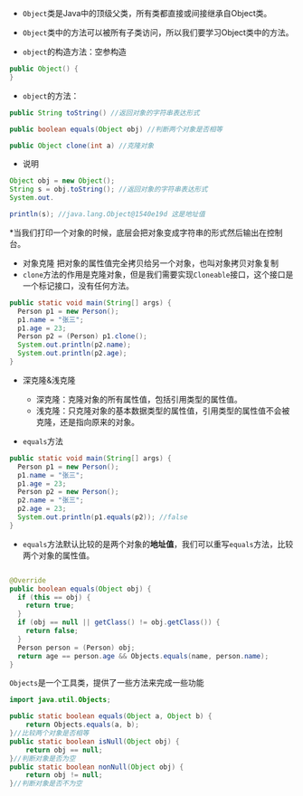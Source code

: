 * ```Object```类是Java中的顶级父类，所有类都直接或间接继承自Object类。
* ```Object```类中的方法可以被所有子类访问，所以我们要学习Object类中的方法。


* ```object```的构造方法：空参构造

```java
public Object() {
}
```

* ```object```的方法：

```java
public String toString() //返回对象的字符串表达形式

public boolean equals(Object obj) //判断两个对象是否相等

public Object clone(int a) //克隆对象
```

* 说明

```java
Object obj = new Object();
String s = obj.toString(); //返回对象的字符串表达形式
System.out.

println(s); //java.lang.Object@1540e19d 这是地址值
```

*当我们打印一个对象的时候，底层会把对象变成字符串的形式然后输出在控制台。

* 对象克隆
  把对象的属性值完全拷贝给另一个对象，也叫对象拷贝对象复制
* ```clone```方法的作用是克隆对象，但是我们需要实现```Cloneable```接口，这个接口是一个标记接口，没有任何方法。

```java
public static void main(String[] args) {
  Person p1 = new Person();
  p1.name = "张三";
  p1.age = 23;
  Person p2 = (Person) p1.clone();
  System.out.println(p2.name);
  System.out.println(p2.age);
}
```

* 深克隆&浅克隆
  * 深克隆：克隆对象的所有属性值，包括引用类型的属性值。
  * 浅克隆：只克隆对象的基本数据类型的属性值，引用类型的属性值不会被克隆，还是指向原来的对象。


* ```equals```方法

```java
public static void main(String[] args) {
  Person p1 = new Person();
  p1.name = "张三";
  p1.age = 23;
  Person p2 = new Person();
  p2.name = "张三";
  p2.age = 23;
  System.out.println(p1.equals(p2)); //false
}
```

* ```equals```方法默认比较的是两个对象的**地址值**，我们可以重写```equals```方法，比较两个对象的属性值。

```java

@Override
public boolean equals(Object obj) {
  if (this == obj) {
    return true;
  }
  if (obj == null || getClass() != obj.getClass()) {
    return false;
  }
  Person person = (Person) obj;
  return age == person.age && Objects.equals(name, person.name);
}
```

```Objects```是一个工具类，提供了一些方法来完成一些功能

```java
import java.util.Objects;

public static boolean equals(Object a, Object b) {
    return Objects.equals(a, b);
}//比较两个对象是否相等
public static boolean isNull(Object obj) {
    return obj == null;
}//判断对象是否为空
public static boolean nonNull(Object obj) {
    return obj != null;
}//判断对象是否不为空
```
